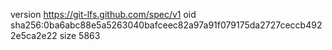 version https://git-lfs.github.com/spec/v1
oid sha256:0ba6abc88e5a5263040bafceec82a97a91f079175da2727ceccb4922e5ca2e22
size 5863
